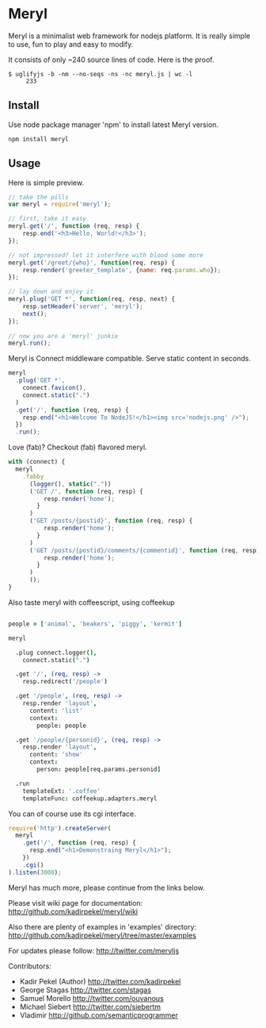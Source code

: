 Meryl
=====

Meryl is a minimalist web framework for nodejs platform.
It is really simple to use, fun to play and easy to modify.

It consists of only ~240 source lines of code. Here is the proof.

```
$ uglifyjs -b -nm --no-seqs -ns -nc meryl.js | wc -l
     233
```

Install
-------

Use node package manager 'npm' to install latest Meryl version.

```
npm install meryl
```

Usage
-----

Here is simple preview.

``` javascript
// take the pills
var meryl = require('meryl');

// first, take it easy
meryl.get('/', function (req, resp) {
	resp.end('<h3>Hello, World!</h3>');
});

// not impressed? let it interfere with blood some more
meryl.get('/greet/{who}', function(req, resp) {
	resp.render('greeter_template', {name: req.params.who});
});

// lay down and enjoy it
meryl.plug('GET *', function(req, resp, next) {
	resp.setHeader('server', 'meryl');
	next();
});
 
// now you are a 'meryl' junkie
meryl.run();
```

Meryl is Connect middleware compatible. Serve static content in seconds.

``` javascript
meryl
  .plug('GET *',
    connect.favicon(),
    connect.static(".")
  )
  .get('/', function (req, resp) {
    resp.end("<h1>Welcome To NodeJS!</h1><img src='nodejs.png' />");
  })
  .run();
```

Love (fab)? Checkout (fab) flavored meryl.

``` javascript
with (connect) {
  meryl
    .fabby
      (logger(), static("."))
      ('GET /', function (req, resp) {
          resp.render('home');
        }
      )
      ('GET /posts/{postid}', function (req, resp) {
          resp.render('home');
        }
      )
      ('GET /posts/{postid}/comments/{commentid}', function (req, resp) {
          resp.render('home');
        }
      )
      ();
}
```

Also taste meryl with coffeescript, using coffeekup

``` coffeescript

people = ['animal', 'beakers', 'piggy', 'kermit']

meryl

  .plug connect.logger(),
    connect.static(".")

  .get '/', (req, resp) ->
    resp.redirect('/people')

  .get '/people', (req, resp) ->
    resp.render 'layout',
      content: 'list'
      context:
        people: people

  .get '/people/{personid}', (req, resp) ->
    resp.render 'layout',
      content: 'show'
      context:
        person: people[req.params.personid]

  .run
    templateExt: '.coffee'
    templateFunc: coffeekup.adapters.meryl
```

You can of course use its cgi interface.

``` javascript
require('http').createServer(
  meryl
    .get('/', function (req, resp) {
      resp.end("<h1>Demonstraing Meryl</h1>");
    })
    .cgi()
).listen(3000);
```

Meryl has much more, please continue from the links below.

Please visit wiki page for documentation:
  <http://github.com/kadirpekel/meryl/wiki>

Also there are plenty of examples in 'examples' directory:
  <http://github.com/kadirpekel/meryl/tree/master/examples>

For updates please follow:
  <http://twitter.com/meryljs>

Contributors:

 * Kadir Pekel (Author) <http://twitter.com/kadirpekel>
 * George Stagas <http://twitter.com/stagas>
 * Samuel Morello <http://twitter.com/ouvanous>
 * Michael Siebert <http://twitter.com/siebertm>
 * Vladimir <http://github.com/semanticprogrammer>